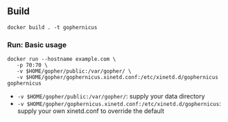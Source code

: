 ## Build 
```
docker build . -t gophernicus
```

### Run: Basic usage
```
docker run --hostname example.com \
   -p 70:70 \
   -v $HOME/gopher/public:/var/gopher/ \
   -v $HOME/gopher/gophernicus.xinetd.conf:/etc/xinetd.d/gophernicus gophernicus
```

* `-v $HOME/gopher/public:/var/gopher/`: supply your data directory
* `-v $HOME/gopher/gophernicus.xinetd.conf:/etc/xinetd.d/gophernicus`: supply
  your own xinetd.conf to override the default
